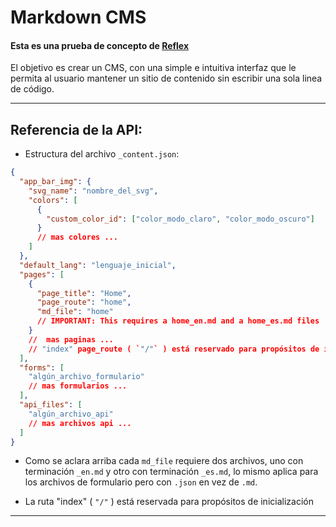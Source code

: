 # Markdown CMS

#### Esta es una prueba de concepto de [Reflex](https://reflex.dev/)

El objetivo es crear un CMS, con una simple e intuitiva interfaz que le permita al usuario mantener un sitio de contenido sin escribir una sola linea de código.

---

## Referencia de la API:

- Estructura del archivo `_content.json`:

```json
{
  "app_bar_img": {
    "svg_name": "nombre_del_svg",
    "colors": [
      {
        "custom_color_id": ["color_modo_claro", "color_modo_oscuro"]
      }
      // mas colores ...
    ]
  },
  "default_lang": "lenguaje_inicial",
  "pages": [
    {
      "page_title": "Home",
      "page_route": "home",
      "md_file": "home"
      // IMPORTANT: This requires a home_en.md and a home_es.md files
    }
    //  mas paginas ...
    // "index" page_route ( `"/"` ) está reservado para propósitos de inicialización
  ],
  "forms": [
    "algún_archivo_formulario"
    // mas formularios ...
  ],
  "api_files": [
    "algún_archivo_api"
    // mas archivos api ...
  ]
}
```

- Como se aclara arriba cada `md_file` requiere dos archivos,
  uno con terminación `_en.md` y otro con terminación `_es.md`,
  lo mismo aplica para los archivos de formulario pero con `.json` en vez de `.md`.

- La ruta "index" ( `"/"` ) está reservada para propósitos de inicialización

---
